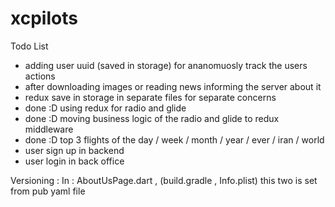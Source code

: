 # xcpilots



Todo List

- adding user uuid (saved in storage) for ananomuosly track the users actions
- after downloading images or reading news informing the server about it
- redux save in storage in separate files for separate concerns
- done :D using redux for radio and glide
- done :D moving business logic of the radio and glide to redux middleware
- done :D top 3 flights of the day / week / month / year / ever / iran / world
- user sign up in backend
- user login in back office


Versioning :
In : AboutUsPage.dart , 
(build.gradle , Info.plist) this two is set from pub yaml file
